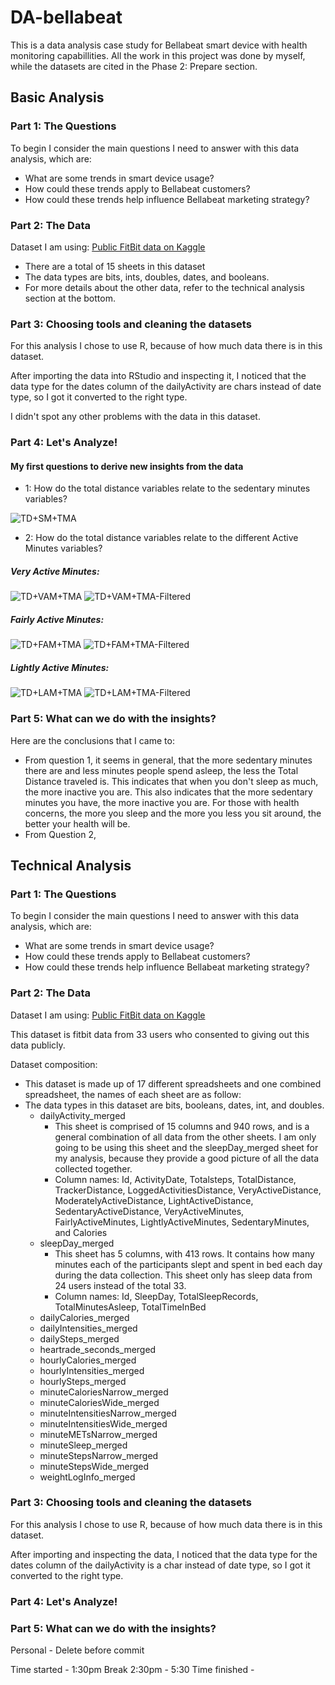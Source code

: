 # DA-bellabeat
This is a data analysis case study for Bellabeat smart device with health monitoring capabillities. All the work in this project was done by myself, while the datasets are cited in the Phase 2: Prepare section.

## Basic Analysis 


### Part 1: The Questions

To begin I consider the main questions I need to answer with this data analysis, which are:
  
  * What are some trends in smart device usage?
  * How could these trends apply to Bellabeat customers?
  * How could these trends help influence Bellabeat marketing strategy?

### Part 2: The Data

Dataset I am using: [Public FitBit data on Kaggle](https://www.kaggle.com/datasets/arashnic/fitbit)
 * There are a total of 15 sheets in this dataset
 * The data types are bits, ints, doubles, dates, and booleans.
 * For more details about the other data, refer to the technical analysis section at the bottom.

### Part 3: Choosing tools and cleaning the datasets

For this analysis I chose to use R, because of how much data there is in this dataset.

After importing the data into RStudio and inspecting it, I noticed that the data type for the dates column of the dailyActivity are chars instead of date type, so I got it converted to the right type.

I didn't spot any other problems with the data in this dataset.

### Part 4: Let's Analyze!

#### My first questions to derive new insights from the data

  * 1: How do the total distance variables relate to the sedentary minutes variables?
    
![TD+SM+TMA](https://github.com/Oreo2274/DA-bellabeat/assets/46305910/42d70936-109f-4609-9e20-042b4963c8cf)

  * 2: How do the total distance variables relate to the different Active Minutes variables?
    
##### Very Active Minutes:
![TD+VAM+TMA](https://github.com/Oreo2274/DA-bellabeat/assets/46305910/c40282ea-405e-4de7-84b2-7cb20e1768df)
![TD+VAM+TMA-Filtered](https://github.com/Oreo2274/DA-bellabeat/assets/46305910/9b7231ce-4ec8-4651-9953-c63da6267be1)
##### Fairly Active Minutes:
![TD+FAM+TMA](https://github.com/Oreo2274/DA-bellabeat/assets/46305910/a43d7c21-dbe5-4f2b-b90d-416d3de10ca9)
![TD+FAM+TMA-Filtered](https://github.com/Oreo2274/DA-bellabeat/assets/46305910/b2608294-fab6-494c-8f45-65bb7fdf9bf6)
##### Lightly Active Minutes:
![TD+LAM+TMA](https://github.com/Oreo2274/DA-bellabeat/assets/46305910/0b519b4f-032b-45a0-80f1-ce6885c76622)
![TD+LAM+TMA-Filtered](https://github.com/Oreo2274/DA-bellabeat/assets/46305910/22a9cbae-de7f-4163-a546-d6a7c9cc9ab7)


### Part 5: What can we do with the insights?

Here are the conclusions that I came to:
  * From question 1, it seems in general, that the more sedentary minutes there are and less minutes people spend asleep, the less the Total Distance traveled is. This indicates that when you don't sleep as much, the more inactive you are. This also indicates that the more sedentary minutes you have, the more inactive you are. For those with health concerns, the more you sleep and the more you less you sit around, the better your health will be.
  * From Question 2, 

## Technical Analysis

### Part 1: The Questions

To begin I consider the main questions I need to answer with this data analysis, which are:
  
  * What are some trends in smart device usage?
  * How could these trends apply to Bellabeat customers?
  * How could these trends help influence Bellabeat marketing strategy?


### Part 2: The Data

Dataset I am using: [Public FitBit data on Kaggle](https://www.kaggle.com/datasets/arashnic/fitbit)

This dataset is fitbit data from 33 users who consented to giving out this data publicly.

Dataset composition:
  * This dataset is made up of 17 different spreadsheets and one combined spreadsheet, the names of each sheet are as follow:
  * The data types in this dataset are bits, booleans, dates, int, and doubles.
     * dailyActivity_merged
       * This sheet is comprised of 15 columns and 940 rows, and is a general combination of all data from the other sheets. I am only going to be using this sheet and the sleepDay_merged sheet for my analysis, because they provide a good picture of all the data collected together.
       * Column names: Id, ActivityDate, Totalsteps, TotalDistance, TrackerDistance, LoggedActivitiesDistance, VeryActiveDistance, ModeratelyActiveDistance, LightActiveDistance, SedentaryActiveDistance, VeryActiveMinutes, FairlyActiveMinutes, LightlyActiveMinutes, SedentaryMinutes, and Calories
     * sleepDay_merged
       * This sheet has 5 columns, with 413 rows. It contains how many minutes each of the participants slept and spent in bed each day during the data collection. This sheet only has sleep data from 24 users instead of the total 33.
       * Column names: Id, SleepDay, TotalSleepRecords, TotalMinutesAsleep, TotalTimeInBed
     * dailyCalories_merged 
     * dailyIntensities_merged
     * dailySteps_merged
     * heartrade_seconds_merged
     * hourlyCalories_merged
     * hourlyIntensities_merged
     * hourlySteps_merged
     * minuteCaloriesNarrow_merged
     * minuteCaloriesWide_merged
     * minuteIntensitiesNarrow_merged
     * minuteIntensitiesWide_merged
     * minuteMETsNarrow_merged
     * minuteSleep_merged
     * minuteStepsNarrow_merged
     * minuteStepsWide_merged
     * weightLogInfo_merged

### Part 3: Choosing tools and cleaning the datasets
For this analysis I chose to use R, because of how much data there is in this dataset.

After importing and inspecting the data, I noticed that the data type for the dates column of the dailyActivity is a char instead of date type, so I got it converted to the right type.

### Part 4: Let's Analyze!


### Part 5: What can we do with the insights?

Personal - Delete before commit

Time started - 1:30pm 
Break 2:30pm - 5:30
Time finished - 
